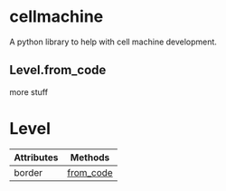 # cellmachine
A python library to help with cell machine development.

## Level.from_code
more stuff

# Level
| Attributes | Methods |
| - | - |
| border | [from_code](#levelfrom_code) |

